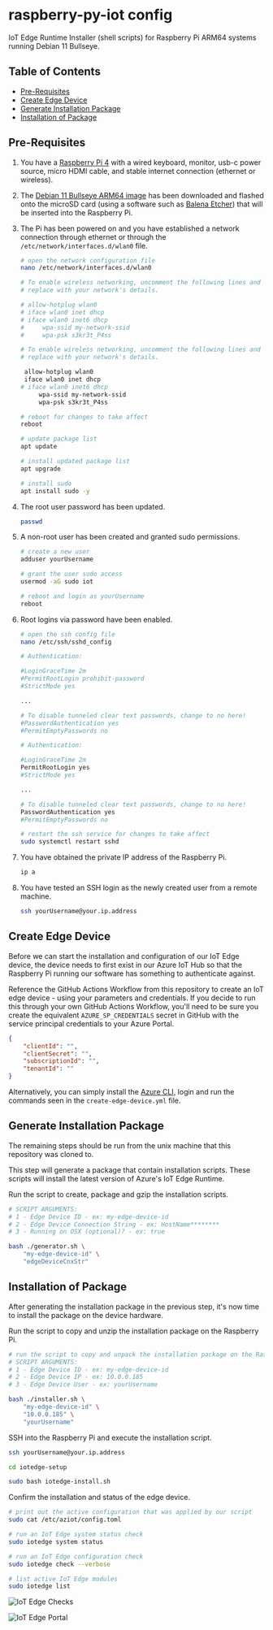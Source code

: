 # raspberry-py-iot config

IoT Edge Runtime Installer (shell scripts) for Raspberry Pi ARM64 systems running Debian 11 Bullseye.

## Table of Contents
- [Pre-Requisites](#pre-requisites)
- [Create Edge Device](#create-edge-device)
- [Generate Installation Package](#generate-installation-package)
- [Installation of Package](#installation-of-package)

## Pre-Requisites

1. You have a [Raspberry Pi 4](https://www.raspberrypi.com/products/raspberry-pi-4-model-b/) with a wired keyboard, monitor, usb-c power source, micro HDMI cable, and stable internet connection (ethernet or wireless).

2. The [Debian 11 Bullseye ARM64 image](https://www.debian.org/releases/bullseye/) has been downloaded and flashed onto the microSD card (using a software such as [Balena Etcher](https://www.balena.io/etcher/)) that will be inserted into the Raspberry Pi.

3. The Pi has been powered on and you have established a network connection through ethernet or through the `/etc/network/interfaces.d/wlan0` file.

    ```sh
    # open the network configuration file
    nano /etc/network/interfaces.d/wlan0
    ```

    ```sh
    # To enable wireless networking, uncomment the following lines and -naturally-
    # replace with your network's details.

    # allow-hotplug wlan0
    # iface wlan0 inet dhcp
    # iface wlan0 inet6 dhcp
    #     wpa-ssid my-network-ssid
    #     wpa-psk s3kr3t_P4ss
    ```

    ```sh
    # To enable wireless networking, uncomment the following lines and -naturally-
    # replace with your network's details.

     allow-hotplug wlan0
     iface wlan0 inet dhcp
    # iface wlan0 inet6 dhcp
         wpa-ssid my-network-ssid
         wpa-psk s3kr3t_P4ss
    ```

    ```sh
    # reboot for changes to take affect
    reboot

    # update package list
    apt update

    # install updated package list
    apt upgrade

    # install sudo
    apt install sudo -y
    ```

4. The root user password has been updated.

    ```sh
    passwd
    ```

5. A non-root user has been created and granted sudo permissions.

    ```sh
    # create a new user
    adduser yourUsername

    # grant the user sudo access
    usermod -aG sudo iot

    # reboot and login as yourUsername
    reboot
    ```

6. Root logins via password have been enabled.

    ```sh
    # open the ssh config file
    nano /etc/ssh/sshd_config
    ```

    ```sh
    # Authentication:
    
    #LoginGraceTime 2m
    #PermitRootLogin prohibit-password
    #StrictMode yes
    
    ...

    # To disable tunneled clear text passwords, change to no here!
    #PasswordAuthentication yes
    #PermitEmptyPasswords no
    ```

    ```sh
    # Authentication:
    
    #LoginGraceTime 2m
    PermitRootLogin yes
    #StrictMode yes
    
    ...

    # To disable tunneled clear text passwords, change to no here!
    PasswordAuthentication yes
    #PermitEmptyPasswords no
    ```

    ```sh
    # restart the ssh service for changes to take affect
    sudo systemctl restart sshd
    ```

7. You have obtained the private IP address of the Raspberry Pi.

    ```sh
    ip a
    ```

8. You have tested an SSH login as the newly created user from a remote machine.

    ```sh
    ssh yourUsername@your.ip.address
    ```

## Create Edge Device

Before we can start the installation and configuration of our IoT Edge device, the device needs to first exist in our Azure IoT Hub so that the Raspberry Pi running our software has something to authenticate against.

Reference the GitHub Actions Workflow from this repository to create an IoT edge device - using your parameters and credentials.  If you decide to run this through your own GitHub Actions Workflow, you'll need to be sure you create the equivalent `AZURE_SP_CREDENTIALS` secret in GitHub with the service principal credentials to your Azure Portal.

```json
{
    "clientId": "",
    "clientSecret": "",
    "subscriptionId": "",
    "tenantId": ""
}
```

Alternatively, you can simply install the [Azure CLI](https://learn.microsoft.com/en-us/cli/azure/), login and run the commands seen in the `create-edge-device.yml` file.

## Generate Installation Package

The remaining steps should be run from the unix machine that this repository was cloned to.

This step will generate a package that contain installation scripts. These scripts will install the latest version of Azure's IoT Edge Runtime.

Run the script to create, package and gzip the installation scripts.

```sh
# SCRIPT ARGUMENTS:
# 1 - Edge Device ID - ex: my-edge-device-id
# 2 - Edge Device Connection String - ex: HostName********
# 3 - Running on OSX (optional)? - ex: true

bash ./generator.sh \
    "my-edge-device-id" \
    "edgeDeviceCnxStr"
```

## Installation of Package

After generating the installation package in the previous step, it's now time to install the package on the device hardware.

Run the script to copy and unzip the installation package on the Raspberry Pi.

```sh
# run the script to copy and unpack the installation package on the Raspberry Pi
# SCRIPT ARGUMENTS:
# 1 - Edge Device ID - ex: my-edge-device-id
# 2 - Edge Device IP - ex: 10.0.0.185
# 3 - Edge Device User - ex: yourUsername

bash ./installer.sh \
    "my-edge-device-id" \
    "10.0.0.185" \
    "yourUsername"
```

SSH into the Raspberry Pi and execute the installation script.

```sh
ssh yourUsername@your.ip.address

cd iotedge-setup

sudo bash iotedge-install.sh
```

Confirm the installation and status of the edge device.

```sh
# print out the active configuration that was applied by our script
sudo cat /etc/aziot/config.toml

# run an IoT Edge system status check
sudo iotedge system status

# run an IoT Edge configuration check
sudo iotedge check --verbose

# list active IoT Edge modules
sudo iotedge list
```

![IoT Edge Checks](../.github/assets/iotEdgeChecks.png)

![IoT Edge Portal](../.github/assets/iotEdgePortal.png)
